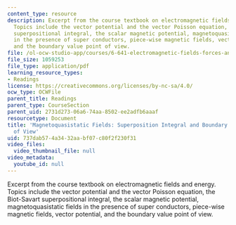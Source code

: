 ```yaml
---
content_type: resource
description: Excerpt from the course textbook on electromagnetic fields and energy.
  Topics include the vector potential and the vector Poisson equation, the Biot-Savart
  superpositional integral, the scalar magnetic potential, magnetoquasistatic fields
  in the presence of super conductors, piece-wise magnetic fields, vector potential,
  and the boundary value point of view.
file: /ol-ocw-studio-app/courses/6-641-electromagnetic-fields-forces-and-motion-spring-2005/737dab574a3432aabf07c80f2f230f31_08.pdf
file_size: 1059253
file_type: application/pdf
learning_resource_types:
- Readings
license: https://creativecommons.org/licenses/by-nc-sa/4.0/
ocw_type: OCWFile
parent_title: Readings
parent_type: CourseSection
parent_uid: 2731d273-06a6-74aa-8502-ee2adfb6aaaf
resourcetype: Document
title: 'Magnetoquasistatic Fields: Superposition Integral and Boundary Value Points
  of View'
uid: 737dab57-4a34-32aa-bf07-c80f2f230f31
video_files:
  video_thumbnail_file: null
video_metadata:
  youtube_id: null
---
```

Excerpt from the course textbook on electromagnetic fields and energy. Topics include the vector potential and the vector Poisson equation, the Biot-Savart superpositional integral, the scalar magnetic potential, magnetoquasistatic fields in the presence of super conductors, piece-wise magnetic fields, vector potential, and the boundary value point of view.